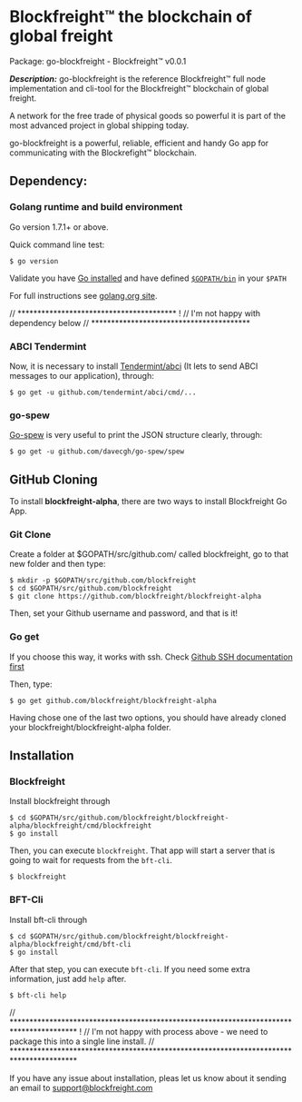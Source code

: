 # **Blockfreight™ the blockchain of global freight**

Package: go-blockfreight - Blockfreight™ v0.0.1

***Description:*** go-blockfreight is the reference Blockfreight™ full node implementation and cli-tool for the Blockfreight™ blockchain of global freight.

A network for the free trade of physical goods so powerful it is part of the most advanced project in global shipping today. 

go-blockfreight is a powerful, reliable, efficient and handy Go app for communicating with the Blockrefight™ blockchain.

## Dependency: 

### Golang runtime and build environment
Go version 1.7.1+ or above. 

Quick command line test:

```
$ go version
```
Validate you have [Go installed](https://golang.org/doc/install) and have defined [`$GOPATH/bin`](https://github.com/tendermint/tendermint/wiki/Setting-GOPATH) in your `$PATH`

For full instructions see [golang.org site](http://golang.org/doc/install.html).

// ****************************************
! // I'm not happy with dependency below
// ****************************************

### ABCI Tendermint
Now, it is necessary to install [Tendermint/abci](https://tendermint.com/intro/getting-started/first-abci) (It lets to send ABCI messages to our application), through:
```
$ go get -u github.com/tendermint/abci/cmd/...
```

### go-spew
[Go-spew](https://github.com/davecgh/go-spew) is very useful to print the JSON structure clearly, through:
```
$ go get -u github.com/davecgh/go-spew/spew
```

## GitHub Cloning
To install **blockfreight-alpha**, there are two ways to install Blockfreight Go App.

### Git Clone

Create a folder at $GOPATH/src/github.com/ called blockfreight, go to that new folder and then type:
```
$ mkdir -p $GOPATH/src/github.com/blockfreight
$ cd $GOPATH/src/github.com/blockfreight
$ git clone https://github.com/blockfreight/blockfreight-alpha
```
Then, set your Github username and password, and that is it!

### Go get
If you choose this way, it works with ssh. Check [Github SSH documentation first](https://help.github.com/articles/connecting-to-github-with-ssh/)

Then, type:
```
$ go get github.com/blockfreight/blockfreight-alpha
```

Having chose one of the last two options, you should have already cloned your blockfreight/blockfreight-alpha folder.

## Installation

### Blockfreight
Install blockfreight through
```
$ cd $GOPATH/src/github.com/blockfreight/blockfreight-alpha/blockfreight/cmd/blockfreight
$ go install
```

Then, you can execute `blockfreight`. That app will start a server that is going to wait for requests from the `bft-cli`.
```
$ blockfreight
```

### BFT-Cli
Install bft-cli through
```
$ cd $GOPATH/src/github.com/blockfreight/blockfreight-alpha/blockfreight/cmd/bft-cli
$ go install
```

After that step, you can execute `bft-cli`. If you need some extra information, just add `help` after.
```
$ bft-cli help
```

// ****************************************************************************************
! // I'm not happy with process above - we need to package this into a single line install.
// ****************************************************************************************

If you have any issue about installation, pleas let us know about it sending an email to [support@blockfreight.com](mailto:support@blockfreight.com)
